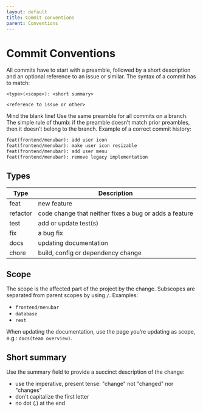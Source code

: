 ```yaml
---
layout: default
title: Commit conventions
parent: Conventions
---
```


# Commit Conventions

All commits have to start with a preamble, followed by a short description and an optional reference to an issue or similar.
The syntax of a commit has to match:

```
<type>(<scope>): <short summary>

<reference to issue or other>
```

Mind the blank line!
Use the same preamble for all commits on a branch.
The simple rule of thumb: if the preamble doesn’t match prior preambles, then it doesn’t belong to the branch.
Example of a correct commit history:

```txt
feat(frontend/menubar): add user icon
feat(frontend/menubar): make user icon resizable
feat(frontend/menubar): add user menu
feat(frontend/menubar): remove legacy implementation
```

## Types

|Type|Description|
|-|-|
|feat|new feature|
|refactor|code change that neither fixes a bug or adds a feature|
|test|add or update test(s)|
|fix|a bug fix|
|docs|updating documentation|
|chore|build, config or dependency change|

## Scope

The scope is the affected part of the project by the change.
Subscopes are separated from parent scopes by using `/`.
Examples:

* `frontend/menubar`
* `database`
* `rest`

When updating the documentation, use the page you’re updating as scope, e.g.: `docs(team overview)`.

## Short summary

Use the summary field to provide a succinct description of the change:

* use the imperative, present tense: "change" not "changed" nor "changes"
* don't capitalize the first letter
* no dot (.) at the end
